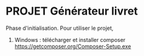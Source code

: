 # PROJET Générateur livret

Phase d'initialisation.
Pour utiliser le projet, 
1) Windows : télécharger et installer composer https://getcomposer.org/Composer-Setup.exe